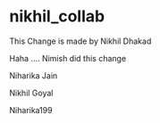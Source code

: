 # nikhil\_collab



This Change is made by Nikhil Dhakad

Haha .... Nimish did this change

Niharika Jain

Nikhil Goyal

Niharika199

